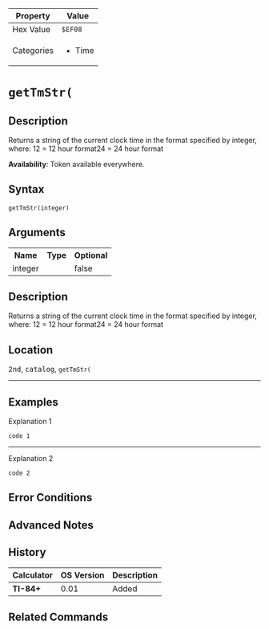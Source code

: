 | Property      | Value |
|---------------|-------|
| Hex Value     | `$EF08`|
| Categories    | <ul><li>Time</li></ul> |

# `getTmStr(`

## Description
Returns a string of the current clock time in the format specified by integer, where:
12 = 12 hour format24 = 24 hour format


<b>Availability</b>: Token available everywhere.

## Syntax
`getTmStr(integer)`

## Arguments
<table>
<tr><th>Name</th><th>Type</th><th>Optional</th></tr>

<tr><td>integer</td><td></td><td>false</td></tr>

</table>

## Description
Returns a string of the current clock time in the format specified by integer, where:
12 = 12 hour format24 = 24 hour format

## Location
<kbd>2nd</kbd>, <kbd>catalog</kbd>, `getTmStr(`
<hr>

## Examples

Explanation 1
```ti-basic
code 1
```
---
Explanation 2
```ti-basic
code 2
```

## Error Conditions


## Advanced Notes


## History
| Calculator | OS Version | Description |
|------------|------------|-------------|
| <b>TI-84+</b> | 0.01 | Added

## Related Commands

    